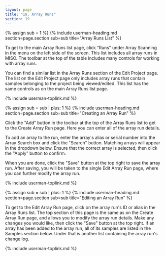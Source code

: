 ```yaml
---
layout: page
title: "19. Array Runs"
section: 19
---
```



{% assign sub = 1 %}
{% include userman-heading.md section=page.section sub=sub title="Array Runs List" %}

To get to the main Array Runs list page, click "Runs" under Array Scanning in the menu on the left side of the screen.
This list includes all array runs in MISO. The toolbar at the top of the table includes many controls for working with
array runs.

You can find a similar list in the Array Runs section of the Edit Project page. The list on the Edit Project page only
includes array runs that contain samples belonging to the project being viewed/edited. This list has the same controls
as on the main Array Runs list page.

{% include userman-toplink.md %}


{% assign sub = sub | plus: 1 %}
{% include userman-heading.md section=page.section sub=sub title="Creating an Array Run" %}

Click the "Add" button in the toolbar at the top of the Array Runs list to get to the Create Array Run page. Here you
can enter all of the array run details.

To add an array to the run, enter the array's alias or serial number into the Array Search box and click the "Search"
button. Matching arrays will appear in the dropdown below. Ensure that the correct array is selected, then click the
"Apply" button to confirm.

When you are done, click the "Save" button at the top right to save the array run. After saving, you will be taken to the
single Edit Array Run page, where you can further modify the array run.

{% include userman-toplink.md %}


{% assign sub = sub | plus: 1 %}
{% include userman-heading.md section=page.section sub=sub title="Editing an Array Run" %}

To get to the Edit Array Run page, click on the array run's ID or alias in the Array Runs list. The top section of this
page is the same as on the Create Array Run page, and allows you to modify the array run details. Make any changes you
would like, then click the "Save" button at the top right. If an array has been added to the array run, all of its
samples are listed in the Samples section below. Under that is another list containing the array run's change log.

{% include userman-toplink.md %}
